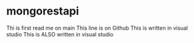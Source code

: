 # mongorestapi
Thi is first read me on main
This line is on Github
This is written in visual studio
This is ALSO written in visual studio